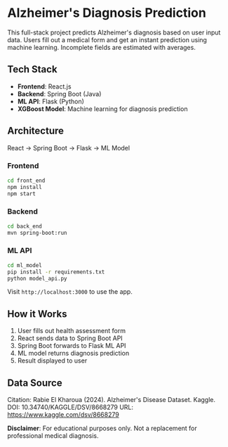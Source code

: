 # Alzheimer's Diagnosis Prediction

This full-stack project predicts Alzheimer's diagnosis based on user input data. Users fill out a medical form and get an instant prediction using machine learning. Incomplete fields are estimated with averages.

## Tech Stack
- **Frontend**: React.js
- **Backend**: Spring Boot (Java)
- **ML API**: Flask (Python)
- **XGBoost Model**: Machine learning for diagnosis prediction

## Architecture
React → Spring Boot → Flask → ML Model

### Frontend
```bash
cd front_end
npm install
npm start
```

### Backend
```bash
cd back_end
mvn spring-boot:run
```

### ML API
```bash
cd ml_model
pip install -r requirements.txt
python model_api.py
```

Visit `http://localhost:3000` to use the app.

## How it Works
1. User fills out health assessment form
2. React sends data to Spring Boot API
3. Spring Boot forwards to Flask ML API
4. ML model returns diagnosis prediction
5. Result displayed to user


## Data Source
Citation:
Rabie El Kharoua (2024). Alzheimer's Disease Dataset. Kaggle.
DOI: 10.34740/KAGGLE/DSV/8668279
URL: https://www.kaggle.com/dsv/8668279

**Disclaimer**: For educational purposes only. Not a replacement for professional medical diagnosis.